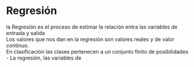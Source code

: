 # Regresión
<div class="tipBox"> la Regresión es el proceso de estimar la relación entra las variables de entrada y salida </div>
Los valores que nos dan en la regresión son valores reales y de valor continuo.
<div class="noteBox"> En clasificación las clases pertenecen a un conjunto finito de posibilidades</div>
- La regresión, las variables de 
